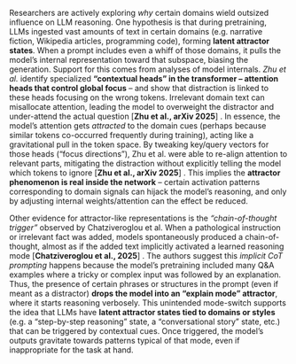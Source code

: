 Researchers are actively exploring *why* certain domains wield outsized influence on LLM reasoning. One hypothesis is that during pretraining, LLMs ingested vast amounts of text in certain domains (e.g. narrative fiction, Wikipedia articles, programming code), forming **latent attractor states**. When a prompt includes even a whiff of those domains, it pulls the model’s internal representation toward that subspace, biasing the generation. Support for this comes from analyses of model internals. *Zhu et al.* identify specialized **“contextual heads” in the transformer – attention heads that control global focus** – and show that distraction is linked to these heads focusing on the wrong tokens. Irrelevant domain text can misallocate attention, leading the model to overweight the distractor and under-attend the actual question \[**Zhu et al., arXiv 2025**\] . In essence, the model’s attention gets *attracted* to the domain cues (perhaps because similar tokens co-occurred frequently during training), acting like a gravitational pull in the token space. By tweaking key/query vectors for those heads (“focus directions”), Zhu et al. were able to re-align attention to relevant parts, mitigating the distraction without explicitly telling the model which tokens to ignore \[**Zhu et al., arXiv 2025**\] . This implies the **attractor phenomenon is real inside the network** – certain activation patterns corresponding to domain signals can hijack the model’s reasoning, and only by adjusting internal weights/attention can the effect be reduced.

Other evidence for attractor-like representations is the *“chain-of-thought trigger”* observed by Chatziveroglou et al. When a pathological instruction or irrelevant fact was added, models spontaneously produced a chain-of-thought, almost as if the added text implicitly activated a learned reasoning mode \[**Chatziveroglou et al., 2025**\] . The authors suggest this *implicit CoT prompting* happens because the model’s pretraining included many Q\&A examples where a tricky or complex input was followed by an explanation. Thus, the presence of certain phrases or structures in the prompt (even if meant as a distractor) **drops the model into an “explain mode” attractor**, where it starts reasoning verbosely. This unintended mode-switch supports the idea that LLMs have **latent attractor states tied to domains or styles** (e.g. a “step-by-step reasoning” state, a “conversational story” state, etc.) that can be triggered by contextual cues. Once triggered, the model’s outputs gravitate towards patterns typical of that mode, even if inappropriate for the task at hand.

